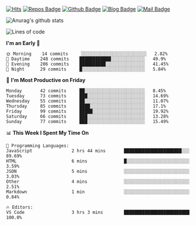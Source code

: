 

[![Hits](https://hits.seeyoufarm.com/api/count/incr/badge.svg?url=https%3A%2F%2Fgithub.com/sangm1n)](https://hits.seeyoufarm.com) 
[![Repos Badge](https://badges.pufler.dev/repos/sangm1n)](https://badges.pufler.dev)
[![Github Badge](http://img.shields.io/badge/-github-black?style=flat-square&logo=github&logoColor=white&link=https:https://github.com/sangm1n/)](https://github.com/sangm1n/)
[![Blog Badge](http://img.shields.io/badge/-devlog-00C7B7?style=flat-square&logo=Netlify&logoColor=white&link=https:https://sangminlog.netlify.app/)](https://sangminlog.netlify.app/)
[![Mail Badge](http://img.shields.io/badge/-mail-D14836?style=flat-square&logo=Gmail&logoColor=white&link=mailto:dltkd96als@naver.com)](mailto:dltkd96als@naver.com/)

![Anurag's github stats](https://github-readme-stats.vercel.app/api?username=sangm1n&show_icons=true&theme=highcontrast)

 
<!--START_SECTION:waka-->
![Lines of code](https://img.shields.io/badge/From%20Hello%20World%20I%27ve%20Written-2.3%20million%20lines%20of%20code-blue)

**I'm an Early 🐤** 

```text
🌞 Morning    14 commits     ░░░░░░░░░░░░░░░░░░░░░░░░░   2.82% 
🌆 Daytime    248 commits    ████████████░░░░░░░░░░░░░   49.9% 
🌃 Evening    206 commits    ██████████░░░░░░░░░░░░░░░   41.45% 
🌙 Night      29 commits     █░░░░░░░░░░░░░░░░░░░░░░░░   5.84%

```
📅 **I'm Most Productive on Friday** 

```text
Monday       42 commits     ██░░░░░░░░░░░░░░░░░░░░░░░   8.45% 
Tuesday      73 commits     ███░░░░░░░░░░░░░░░░░░░░░░   14.69% 
Wednesday    55 commits     ██░░░░░░░░░░░░░░░░░░░░░░░   11.07% 
Thursday     85 commits     ████░░░░░░░░░░░░░░░░░░░░░   17.1% 
Friday       99 commits     █████░░░░░░░░░░░░░░░░░░░░   19.92% 
Saturday     66 commits     ███░░░░░░░░░░░░░░░░░░░░░░   13.28% 
Sunday       77 commits     ███░░░░░░░░░░░░░░░░░░░░░░   15.49%

```


📊 **This Week I Spent My Time On** 

```text
💬 Programming Languages: 
JavaScript               2 hrs 44 mins       ██████████████████████░░░   89.69% 
HTML                     6 mins              █░░░░░░░░░░░░░░░░░░░░░░░░   3.59% 
JSON                     5 mins              ░░░░░░░░░░░░░░░░░░░░░░░░░   3.03% 
Other                    4 mins              ░░░░░░░░░░░░░░░░░░░░░░░░░   2.51% 
Markdown                 1 min               ░░░░░░░░░░░░░░░░░░░░░░░░░   0.84%

🔥 Editors: 
VS Code                  3 hrs 3 mins        █████████████████████████   100.0%

```


<!--END_SECTION:waka-->


<!--
**sangm1n/sangm1n** is a ✨ _special_ ✨ repository because its `README.md` (this file) appears on your GitHub profile.

Here are some ideas to get you started:

- 🔭 I’m currently working on ...
- 🌱 I’m currently learning ...
- 👯 I’m looking to collaborate on ...
- 🤔 I’m looking for help with ...
- 💬 Ask me about ...
- 📫 How to reach me: ...
- 😄 Pronouns: ...
- ⚡ Fun fact: ...

https://shields.io/
-->


